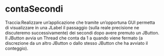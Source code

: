 # contaSecondi
Traccia:Realizzare un’applicazione che tramite un’opportuna GUI 
permetta di visualizzare in una JLabel il passaggio (sulla reale precisione ne discuteremo successivamente) 
dei secondi dopo avere premuto un JButton. 
Il JButton avvia un Thread che conta da 1 a quando viene fermato 
(a discrezione da un altro JButton o dallo stesso JButton che ha avviato il conteggio).

